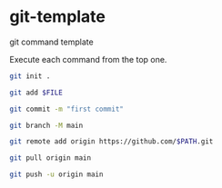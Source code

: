 # git-template
git command template

Execute each command from the top one.

```sh
git init .
```
```sh
git add $FILE
```
```sh
git commit -m "first commit"
```
```sh
git branch -M main
```
```sh
git remote add origin https://github.com/$PATH.git
```
```sh
git pull origin main
```
```sh
git push -u origin main
```
